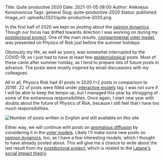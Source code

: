 Title: Quite productive 2020
Date: 2021-01-05 08:00
Author: Aleksejus Kononovicius
Tags: general
Slug: quite-productive-2020
Status: published
Image_url: uploads/2021/quite-productive-2020.png

In the first half of 2020 we kept on posting about the
[opinion dynamics](/tag/opinion-dynamics/). Though our focus has drifted
towards direction I was working on during my
[postdoctoral project](/tag/postdoctoral-project/). One of the main results,
[compartmental voter model](/tag/compartmental-voter-model/), was presented
on Physics of Risk just before the summer holidays.

Obviously my life, as well as yours, was somewhat interrupted by the COVID-19,
so I just had to have at least few [epidemiological](/tag/epidemiology/) posts.
Most of these came after summer holiday, as I tend to prepare lots of future
posts in advance. The posts were mostly inspired by email discussions with my
colleagues.

All in all, Physics Risk had 41 posts in 2020 (+2 posts in comparison to 2019).
22 of posts were filled under [interactive models](/tag/interactive/)
tag. I was not sure if I will be able to keep the tempo up, but I managed this
year by shrugging of some of the extraneous responsibilities. Once again, I
start new year with doubts about the future of Physics of Risk, because I still
feel that I have too much responsibilities.

![Number of posts written in English and still available on this site]({static}/uploads/2021/quite-productive-2020.png "The
number of posts written in English and still available on this iteration of Physics
of Risk. The wide bars represent total number of posts for each year since 2010,
while the narrower bars represent a number of posts with 'Interactive models' tag.")

Either way, we will continue with posts on
[anomalous diffusion](/tag/anomalous-diffusion/) by considering it in the
[voter models](/tag/voter-model/). Likely I'll make some new posts on
[opinion dynamics](/tag/opinion-dynamics/), too, as I have a few interesting
models, which I thought to have already posted about. This will give me a
chance to write about the last result from my
[postdoctoral project](/tag/postdoctoral-project/), which is related to the
[Latane's social impact theory](https://en.wikipedia.org/wiki/Social_impact_theory).
